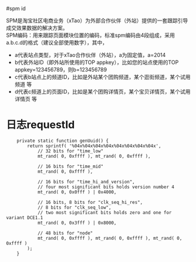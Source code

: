 

#spm id

SPM是淘宝社区电商业务（xTao）为外部合作伙伴（外站）提供的一套跟踪引导成交效果数据的解决方案。    
SPM编码：用来跟踪页面模块位置的编码，标准spm编码由4段组成，采用a.b.c.d的格式（建议全部使用数字），其中，  
* a代表站点类型，对于xTao合作伙伴（外站），a为固定值，a=2014
* b代表外站ID（即外站所使用的TOP appkey），比如您的站点使用的TOP appkey=123456789，则b=123456789
* c代表b站点上的频道ID，比如是外站某个团购频道，某个逛街频道，某个试用频道 等
* d代表c频道上的页面ID，比如是某个团购详情页，某个宝贝详情页，某个试用详情页 等


# 日志requestId
```
    private static function genUuid() {
        return sprintf( '%04x%04x%04x%04x%04x%04x%04x%04x',
            // 32 bits for "time_low"
            mt_rand( 0, 0xffff ), mt_rand( 0, 0xffff ),

            // 16 bits for "time_mid"
            mt_rand( 0, 0xffff ),

            // 16 bits for "time_hi_and_version",
            // four most significant bits holds version number 4
            mt_rand( 0, 0x0fff ) | 0x4000,

            // 16 bits, 8 bits for "clk_seq_hi_res",
            // 8 bits for "clk_seq_low",
            // two most significant bits holds zero and one for variant DCE1.1
            mt_rand( 0, 0x3fff ) | 0x8000,

            // 48 bits for "node"
            mt_rand( 0, 0xffff ), mt_rand( 0, 0xffff ), mt_rand( 0, 0xffff )
        );
    }
```
